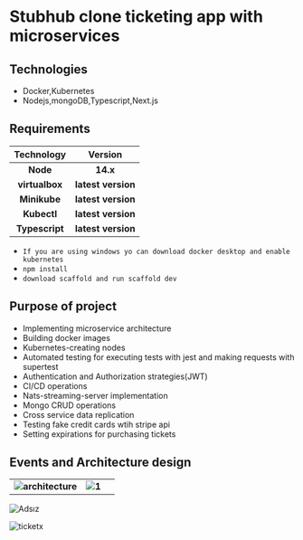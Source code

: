 <h1>Stubhub clone ticketing app with microservices</h1>


## Technologies
- Docker,Kubernetes
- Nodejs,mongoDB,Typescript,Next.js

## Requirements 

|Technology|Version|
|:--:|:--:|
|**Node**|**14.x**|
|**virtualbox**|**latest version**|
|**Minikube**|**latest version**|
|**Kubectl**|**latest version**|
|**Typescript**|**latest version**|
- `If you are using windows yo can download docker desktop and enable kubernetes`
- `npm install`
- `download scaffold and run scaffold dev`


## Purpose of project
- Implementing microservice architecture
- Building docker images
- Kubernetes-creating nodes
- Automated testing for executing tests with jest and making requests with supertest
- Authentication and Authorization strategies(JWT)
- CI/CD operations
- Nats-streaming-server implementation
- Mongo CRUD operations
- Cross service data replication
- Testing fake credit cards wtih stripe api
- Setting expirations for purchasing tickets

## Events and Architecture design
||||
|:--:|:--:|:--:|
|**![architecture](https://user-images.githubusercontent.com/62605922/130682963-808fe686-70d2-41de-b212-4c0f51d1f3df.png)**|**![1](https://user-images.githubusercontent.com/62605922/131001935-0707cb50-1860-4915-885c-aa96281c7873.png)**|
![Adsız](https://user-images.githubusercontent.com/62605922/130683425-3a2f7166-4fa2-419e-a5aa-6e1aed546640.png)

![ticketx](https://user-images.githubusercontent.com/62605922/131001928-f65df6fb-06e5-4c5e-a5e8-c241120a5471.gif)